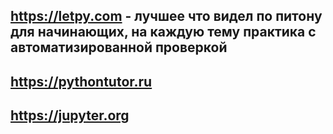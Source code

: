 ## https://letpy.com - лучшее что видел по питону для начинающих, на каждую тему практика с автоматизированной проверкой
## https://pythontutor.ru 
## https://jupyter.org
